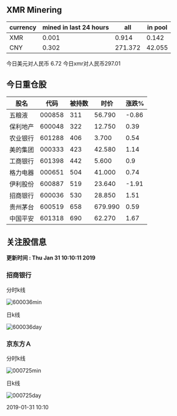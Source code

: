 ## XMR Minering

|currency|mined in last 24 hours|all|in pool|
|---|---|---|---|
|XMR|0.001|0.914|0.142|
|CNY|0.302|271.372|42.055|

今日美元对人民币 6.72	今日xmr对人民币297.01


## 今日重仓股 

|股名|代码|被持数|时价|涨跌%|
|---|---|---|---|---|
|五粮液|000858|311|56.790|-0.86|
|保利地产|600048|322|12.750|0.39|
|农业银行|601288|406|3.700|0.54|
|美的集团|000333|423|42.580|1.14|
|工商银行|601398|442|5.600|0.9|
|格力电器|000651|504|41.000|0.74|
|伊利股份|600887|519|23.640|-1.91|
|招商银行|600036|530|28.850|1.51|
|贵州茅台|600519|658|679.990|0.59|
|中国平安|601318|690|62.270|1.67|

## 关注股信息
**更新时间 : Thu Jan 31 10:10:11 2019**
### 招商银行 
分时k线

![600036min](http://image.sinajs.cn/newchart/min/n/sh600036.gif)

日k线

![600036day](http://image.sinajs.cn/newchart/daily/n/sh600036.gif)

### 京东方Ａ 
分时k线

![000725min](http://image.sinajs.cn/newchart/min/n/sz000725.gif)

日k线

![000725day](http://image.sinajs.cn/newchart/daily/n/sz000725.gif)

2019-01-31 10:10
